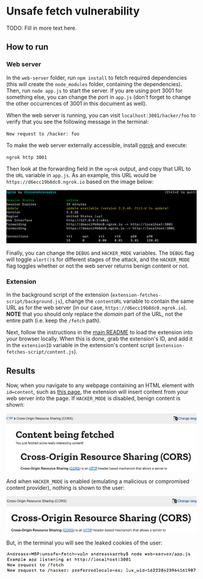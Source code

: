 # Unsafe fetch vulnerability

TODO: Fill in more text here.

## How to run

### Web server

In the `web-server` folder, run `npm install` to fetch required dependencies (this will create the `node_modules` folder, containing the dependencies). Then, run `node app.js` to start the server. If you are using port 3001 for something else, you can change the port in `app.js` (don't forget to change the other occurrences of 3001 in this document as well).

When the web server is running, you can visit `localhost:3001/hacker/foo` to verify that you see the following message in the terminal:  

`New request to /hacker: foo`

To make the web server externally accessible, install [ngrok](https://ngrok.com/) and execute:

`ngrok http 3001`

Then look at the forwarding field in the `ngrok` output, and copy that URL to the `URL` variable in `app.js`. As an example, this URL would be `https://d6ecc19b8dc0.ngrok.io` based on the image below:

![ngrok output](./images/ngrok.png "ngrok example output")

Finally, you can change the `DEBUG` and `HACKER_MODE` variables. The `DEBUG` flag will toggle `alert()`s for different stages of the attack, and the `HACKER_MODE` flag toggles whether or not the web server returns benign content or not.

### Extension

In the background script of the extension (`extension-fetches-script/background.js`), change the `contentURL` variable to contain the same URL as for the web server (in our case, `https://d6ecc19b8dc0.ngrok.io`). **NOTE** that you should only replace the *domain* part of the URL, not the entire path (i.e. keep the `/fetch` path).

Next, follow the instructions in the [main README](../README.md) to load the extension into your browser locally. When this is done, grab the extension's ID, and add it in the `extensionID` variable in the extension's content script (`extension-fetches-script/content.js`).

## Results
Now, when you navigate to any webpage containing an HTML element with `id=content`, such as [this page](https://developer.mozilla.org/en-US/docs/Web/HTTP/CORS), the extension will insert content from your web server into the page. If `HACKER_MODE` is disabled, benign content is shown:

![Benign content](./images/cors-with-content.png "Benign content")

And when `HACKER_MODE` is enabled (emulating a malicious or compromised content provider), nothing is shown to the user:

![No content](./images/cors-no-content.png "No content")

But, in the terminal you will see the leaked cookies of the user:

![Leaked cookies](./images/leaked-cookies.png "Leaked cookies")